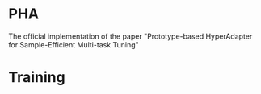 # PHA
The official implementation of the paper "Prototype-based HyperAdapter for Sample-Efficient Multi-task Tuning"
# Training

